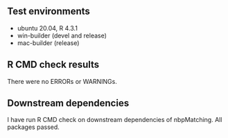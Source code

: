 ## Test environments
* ubuntu 20.04, R 4.3.1
* win-builder (devel and release)
* mac-builder (release)

## R CMD check results
There were no ERRORs or WARNINGs.

## Downstream dependencies
I have run R CMD check on downstream dependencies of nbpMatching.  All packages passed.
